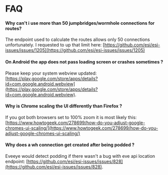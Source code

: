 
# FAQ
#### Why can't i use more than 50 jumpbridges/wormhole connections for routes?
The endpoint used to calculate the routes allows only 50 connections unfortunately. I requested to up that limit here: [https://github.com/esi/esi-issues/issues/1205](https://github.com/esi/esi-issues/issues/1205)


#### On Android the app does not pass loading screen or crashes sometimes ?
Please keep your system webview updated: [https://play.google.com/store/apps/details?id=com.google.android.webview](https://play.google.com/store/apps/details?id=com.google.android.webview).

#### Why is Chrome scaling the UI differently than Firefox ?
If you got both browsers set to 100% zoom it is most likely this: [https://www.howtogeek.com/278699/how-do-you-adjust-google-chromes-ui-scaling/](https://www.howtogeek.com/278699/how-do-you-adjust-google-chromes-ui-scaling/)

#### Why does a wh connection get created after being podded ?
Eveeye would detect podding if there wasn't a bug with eve api location endpoint: [https://github.com/esi/esi-issues/issues/828](https://github.com/esi/esi-issues/issues/828).


<!--stackedit_data:
eyJoaXN0b3J5IjpbMTM2MDAyODc3MSwtMTYxNzAwMDM1LDEzOT
g5NDYxMDcsLTE0MTY4Nzc5ODNdfQ==
-->